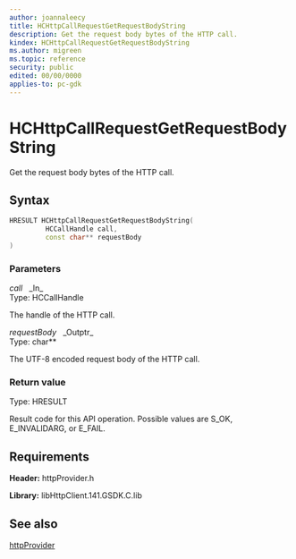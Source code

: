 ```yaml
---
author: joannaleecy
title: HCHttpCallRequestGetRequestBodyString
description: Get the request body bytes of the HTTP call.
kindex: HCHttpCallRequestGetRequestBodyString
ms.author: migreen
ms.topic: reference
security: public
edited: 00/00/0000
applies-to: pc-gdk
---
```


# HCHttpCallRequestGetRequestBodyString  

Get the request body bytes of the HTTP call.  

## Syntax  
  
```cpp
HRESULT HCHttpCallRequestGetRequestBodyString(  
         HCCallHandle call,  
         const char** requestBody  
)  
```  
  
### Parameters  
  
*call* &nbsp;&nbsp;\_In\_  
Type: HCCallHandle  
  
The handle of the HTTP call.  
  
*requestBody* &nbsp;&nbsp;\_Outptr\_  
Type: char**  
  
The UTF-8 encoded request body of the HTTP call.  
  
  
### Return value  
Type: HRESULT
  
Result code for this API operation. Possible values are S_OK, E_INVALIDARG, or E_FAIL.
  
## Requirements  
  
**Header:** httpProvider.h
  
**Library:** libHttpClient.141.GSDK.C.lib
  
## See also  
[httpProvider](../httpprovider_members.md)  
  
  